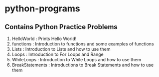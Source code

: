 # python-programs

<h2>Contains Python Practice Problems</h2>

1. HelloWorld : Prints Hello World!
2. functions : Introduction to functions and some examples of functions
3. Lists : Introduction to Lists and how to use them
4. Loops : Introduction to For Loops and Range 
5. WhileLoops : Introduction to While Loops and how to use them
6. BreakStatements : Introductions to Break Statements and how to use them